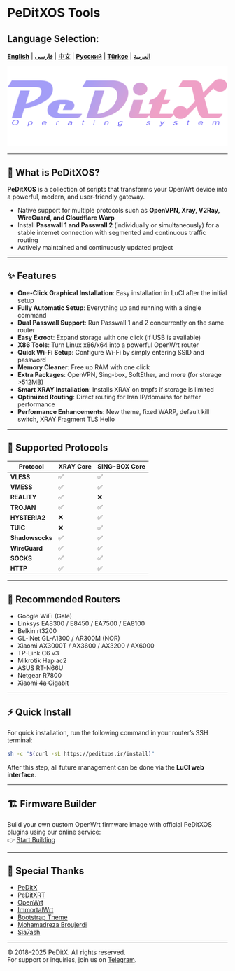 # PeDitXOS Tools  

## Language Selection:

[**English**](README.md) | [**فارسی**](README_fa.md) | [**中文**](README_zh.md) | [**Русский**](README_ru.md) | [**Türkçe**](README_tr.md) | [**العربية**](README_ar.md)

![PeDitX Banner](https://raw.githubusercontent.com/peditx/luci-theme-peditx/refs/heads/main/luasrc/brand.png)  

---

## 🚀 What is PeDitXOS?  
**PeDitXOS** is a collection of scripts that transforms your OpenWrt device into a powerful, modern, and user-friendly gateway.  

- Native support for multiple protocols such as **OpenVPN, Xray, V2Ray, WireGuard, and Cloudflare Warp**  
- Install **Passwall 1 and Passwall 2** (individually or simultaneously) for a stable internet connection with segmented and continuous traffic routing  
- Actively maintained and continuously updated project  

---

## ✨ Features  
- **One-Click Graphical Installation**: Easy installation in LuCI after the initial setup  
- **Fully Automatic Setup**: Everything up and running with a single command  
- **Dual Passwall Support**: Run Passwall 1 and 2 concurrently on the same router  
- **Easy Exroot**: Expand storage with one click (if USB is available)  
- **X86 Tools**: Turn Linux x86/x64 into a powerful OpenWrt router  
- **Quick Wi-Fi Setup**: Configure Wi-Fi by simply entering SSID and password  
- **Memory Cleaner**: Free up RAM with one click  
- **Extra Packages**: OpenVPN, Sing-box, SoftEther, and more (for storage >512MB)  
- **Smart XRAY Installation**: Installs XRAY on tmpfs if storage is limited  
- **Optimized Routing**: Direct routing for Iran IP/domains for better performance  
- **Performance Enhancements**: New theme, fixed WARP, default kill switch, XRAY Fragment TLS Hello  

---

## 📡 Supported Protocols  

| Protocol       | XRAY Core | SING-BOX Core |
|----------------|-----------|---------------|
| **VLESS**      | ✅         | ✅             |
| **VMESS**      | ✅         | ✅             |
| **REALITY**    | ✅         | ❌             |
| **TROJAN**     | ✅         | ✅             |
| **HYSTERIA2**  | ❌         | ✅             |
| **TUIC**       | ❌         | ✅             |
| **Shadowsocks**| ✅         | ✅             |
| **WireGuard**  | ✅         | ✅             |
| **SOCKS**      | ✅         | ✅             |
| **HTTP**       | ✅         | ✅             |

---

## 📶 Recommended Routers  
- Google WiFi (Gale)  
- Linksys EA8300 / E8450 / EA7500 / EA8100  
- Belkin rt3200  
- GL-iNet GL-A1300 / AR300M (NOR)  
- Xiaomi AX3000T / AX3600 / AX3200 / AX6000  
- TP-Link C6 v3  
- Mikrotik Hap ac2  
- ASUS RT-N66U  
- Netgear R7800  
- ~~Xiaomi 4a Gigabit~~  

---

## ⚡ Quick Install  
For quick installation, run the following command in your router’s SSH terminal:  

```bash
sh -c "$(curl -sL https://peditxos.ir/install)"
```  

After this step, all future management can be done via the **LuCI web interface**.  

---

## 🏗️ Firmware Builder  
Build your own custom OpenWrt firmware image with official PeDitXOS plugins using our online service:  
👉 [Start Building](https://peditxos.ir)  

---

## 🙏 Special Thanks  

- [PeDitX](https://github.com/peditx)  
- [PeDitXRT](https://github.com/peditx/peditxrt)  
- [OpenWrt](https://github.com/openwrt)  
- [ImmortalWrt](https://github.com/immortalwrt)  
- [Bootstrap Theme](https://github.com/twbs/bootstrap)
- [Mohamadreza Broujerdi](https://t.me/MR13_B)
- [Sia7ash](https://github.com/Sia7ash)


---

© 2018–2025 PeDitX. All rights reserved.  
For support or inquiries, join us on [Telegram](https://t.me/peditx).  
